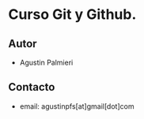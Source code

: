 # Curso Git y Github.

## Autor

* Agustin Palmieri

## Contacto

* email: agustinpfs[at]gmail[dot]com